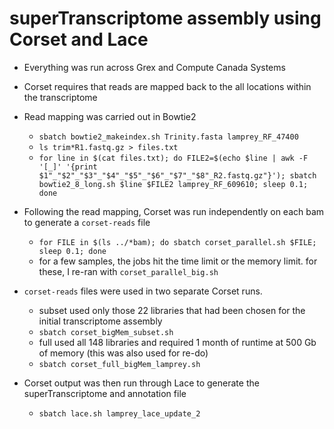 # superTranscriptome assembly using Corset and Lace
- Everything was run across Grex and Compute Canada Systems
- Corset requires that reads are mapped back to the all locations within the transcriptome

- Read mapping was carried out in Bowtie2
	- `sbatch bowtie2_makeindex.sh Trinity.fasta lamprey_RF_47400` <br/>
	- `ls trim*R1.fastq.gz > files.txt` <br/>
	- `for line in $(cat files.txt); do FILE2=$(echo $line | awk -F '[_]' '{print $1"_"$2"_"$3"_"$4"_"$5"_"$6"_"$7"_"$8"_R2.fastq.gz"}'); sbatch bowtie2_8_long.sh $line $FILE2 lamprey_RF_609610; sleep 0.1; done`

- Following the read mapping, Corset was run independently on each bam to generate a `corset-reads` file
	- `for FILE in $(ls ../*bam); do sbatch corset_parallel.sh $FILE; sleep 0.1; done`
	- for a few samples, the jobs hit the time limit or the memory limit. for these, I re-ran with `corset_parallel_big.sh`

- `corset-reads` files were used in two separate Corset runs.
	- subset used only those 22 libraries that had been chosen for the initial transcriptome assembly 
	- `sbatch corset_bigMem_subset.sh` 
	- full used all 148 libraries and required 1 month of runtime at 500 Gb of memory (this was also used for re-do) <br/>
	- `sbatch corset_full_bigMem_lamprey.sh`


- Corset output was then run through Lace to generate the superTranscriptome and annotation file
	- `sbatch lace.sh lamprey_lace_update_2`

